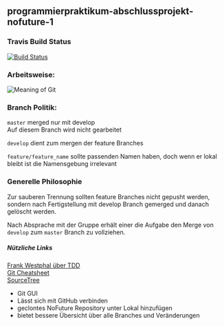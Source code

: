 ## programmierpraktikum-abschlussprojekt-nofuture-1

### Travis Build Status
[![Build Status](https://travis-ci.org/ProPra16/programmierpraktikum-abschlussprojekt-nofuture-1.svg?branch=develop)](https://travis-ci.org/ProPra16/programmierpraktikum-abschlussprojekt-nofuture-1)

### Arbeitsweise:
![Meaning of Git](https://imgs.xkcd.com/comics/git.png)

### Branch Politik:

`master`  merged nur mit develop <br />
	Auf diesem Branch wird nicht gearbeitet <br />

`develop` dient zum mergen der feature Branches <br />

`feature/feature_name` sollte passenden Namen haben, doch wenn er 
lokal bleibt ist die Namensgebung irrelevant

###  Generelle Philosophie
Zur sauberen Trennung sollten feature Branches nicht gepusht werden,
sondern nach Fertigstellung mit develop Branch gemerged und danach gelöscht werden.

Nach Absprache mit der Gruppe erhält einer die Aufgabe den Merge von `develop` zum  `master` 
Branch zu vollziehen.

##### Nützliche Links
[Frank Westphal über TDD](http://www.frankwestphal.de/TestgetriebeneEntwicklung.html) <br />
[Git Cheatsheet](https://services.github.com/kit/downloads/github-git-cheat-sheet.pdf) <br />
[SourceTree](https://www.sourcetreeapp.com/) <br />
* Git GUI
* Lässt sich mit GitHub verbinden
* geclontes NoFuture Repository unter Lokal hinzufügen
* bietet bessere Übersicht über alle Branches und Veränderungen

